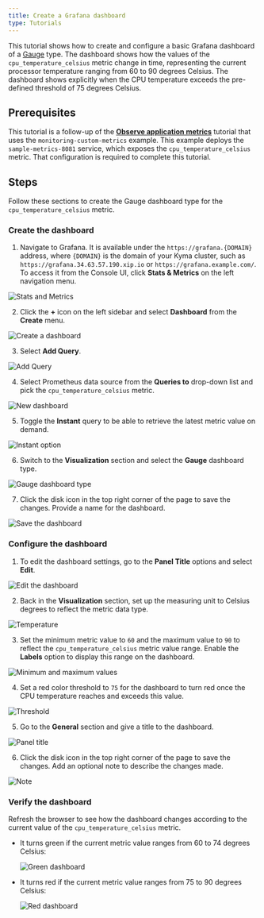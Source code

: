 ```yaml
---
title: Create a Grafana dashboard
type: Tutorials
---
```


This tutorial shows how to create and configure a basic Grafana dashboard of a [Gauge](https://grafana.com/docs/features/panels/singlestat/#gauge) type. The dashboard shows how the values of the `cpu_temperature_celsius` metric change in time, representing the current processor temperature ranging from 60 to 90 degrees Celsius. The dashboard shows explicitly when the CPU temperature exceeds the pre-defined threshold of 75 degrees Celsius.

## Prerequisites

This tutorial is a follow-up of the [**Observe application metrics**](#tutorials-observe-application-metrics) tutorial that uses the `monitoring-custom-metrics` example. This example deploys the `sample-metrics-8081` service, which exposes the `cpu_temperature_celsius` metric. That configuration is required to complete this tutorial.

## Steps

Follow these sections to create the Gauge dashboard type for the `cpu_temperature_celsius` metric.

### Create the dashboard

1. Navigate to Grafana. It is available under the `https://grafana.{DOMAIN}` address, where `{DOMAIN}` is the domain of your Kyma cluster, such as `https://grafana.34.63.57.190.xip.io` or `https://grafana.example.com/`. To access it from the Console UI, click **Stats & Metrics** on the left navigation menu.

  ![Stats and Metrics](./assets/stats-and-metrics.png)

2. Click the **+** icon on the left sidebar and select **Dashboard** from the **Create** menu.

  ![Create a dashboard](./assets/create-dashboard.png)

3. Select **Add Query**.

  ![Add Query](./assets/add-query.png)

4. Select Prometheus data source from the **Queries to** drop-down list and pick the `cpu_temperature_celsius` metric.

  ![New dashboard](./assets/new-dashboard.png)

5. Toggle the **Instant** query to be able to retrieve the latest metric value on demand.

  ![Instant option](./assets/instant.png)

6. Switch to the **Visualization** section and select the **Gauge** dashboard type.

  ![Gauge dashboard type](./assets/gauge-dashboard-type.png)

7. Click the disk icon in the top right corner of the page to save the changes. Provide a name for the dashboard.

  ![Save the dashboard](./assets/save-dashboard.png)

### Configure the dashboard

1. To edit the dashboard settings, go to the **Panel Title** options and select **Edit**.

  ![Edit the dashboard](./assets/edit-dashboard.png)

2. Back in the **Visualization** section, set up the measuring unit to Celsius degrees to reflect the metric data type.

  ![Temperature](./assets/temperature-celsius.png)

3. Set the minimum metric value to `60` and the maximum value to `90` to reflect the `cpu_temperature_celsius` metric value range. Enable the **Labels** option to display this range on the dashboard.

  ![Minimum and maximum values](./assets/min-max-values.png)

4. Set a red color threshold to `75` for the dashboard to turn red once the CPU temperature reaches and exceeds this value.

  ![Threshold](./assets/threshold.png)

5. Go to the **General** section and give a title to the dashboard.

  ![Panel title](./assets/panel-title.png)

6. Click the disk icon in the top right corner of the page to save the changes. Add an optional note to describe the changes made.

  ![Note](./assets/save-note.png)

### Verify the dashboard

Refresh the browser to see how the dashboard changes according to the current value of the `cpu_temperature_celsius` metric.

- It turns green if the current metric value ranges from 60 to 74 degrees Celsius:

  ![Green dashboard](./assets/green-dashboard.png)

- It turns red if the current metric value ranges from 75 to 90 degrees Celsius:

  ![Red dashboard](./assets/red-dashboard.png)
